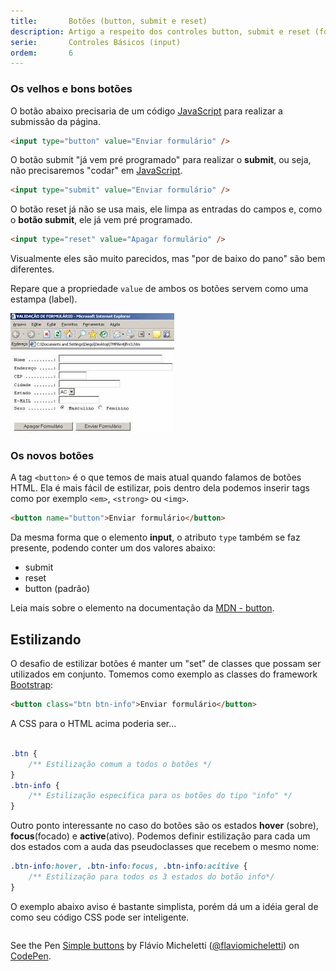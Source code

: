 ```yaml
---
title:       Botões (button, submit e reset)
description: Artigo a respeito dos controles button, submit e reset (formulário web) - HTML e CSS
serie:       Controles Básicos (input)
ordem:       6
---
```


### Os velhos e bons botões

O botão abaixo precisaria de um código [JavaScript](/javascript/) para realizar a submissão da página.

```html
<input type="button" value="Enviar formulário" />
```

O botão submit "já vem pré programado" para realizar o __submit__, ou seja, não precisaremos "codar" em [JavaScript](/javascript/).

```html
<input type="submit" value="Enviar formulário" />
```

O botão reset já não se usa mais, ele limpa as entradas do campos e, como o __botão submit__, ele já vem pré programado.

```html
<input type="reset" value="Apagar formulário" />
```

Visualmente eles são muito parecidos, mas "por de baixo do pano" são bem diferentes.

Repare que a propriedade `value` de ambos os botões servem como uma estampa (label).

![Ilustração de um campo de button, submit e reset](buttons.jpg "Ilustração de um campo de button, submit e reset")


### Os novos botões

A tag `<button>` é o que temos de mais atual quando falamos de botões HTML. Ela é mais fácil de estilizar, pois dentro
dela podemos inserir tags como por exemplo `<em>`, `<strong>` ou `<img>`.

```html
<button name="button">Enviar formulário</button>
```

Da mesma forma que o elemento __input__, o atributo `type` também se faz presente, podendo conter um dos valores abaixo:

- submit
- reset
- button (padrão)

Leia mais sobre o elemento na documentação da 
[MDN - button](https://developer.mozilla.org/pt-BR/docs/Web/HTML/Element/button "link-externo").



Estilizando
---

O desafio de estilizar botões é manter um "set" de classes que possam ser utilizados em conjunto. Tomemos como exemplo
as classes do framework [Bootstrap](http://getbootstrap.com/ "link-externo"):

```html
<button class="btn btn-info">Enviar formulário</button>
```

A CSS para o HTML acima poderia ser...

```css

.btn {
    /** Estilização comum a todos o botões */
}
.btn-info {
    /** Estilização específica para os botões do tipo "info" */
}
```

Outro ponto interessante no caso do botões são os estados __hover__ (sobre), __focus__(focado) e __active__(ativo).
Podemos definir estilização para cada um dos estados com a auda das pseudoclasses que recebem o mesmo nome:

```css
.btn-info:hover, .btn-info:focus, .btn-info:acitive {
    /** Estilização para todos os 3 estados do botão info*/
}
```

O exemplo abaixo aviso é bastante simplista, porém dá um a idéia geral de como seu código CSS pode ser inteligente.

<div data-height="178" data-theme-id="2897" data-slug-hash="emJawG" data-default-tab="null" data-user="flaviomicheletti" class='codepen'><pre><code></code></pre>
<p>See the Pen <a href='http://codepen.io/flaviomicheletti/pen/emJawG/'>Simple buttons</a> by Flávio Micheletti (<a href='http://codepen.io/flaviomicheletti'>@flaviomicheletti</a>) on <a href='http://codepen.io'>CodePen</a>.</p>
</div><script async src="//assets.codepen.io/assets/embed/ei.js"></script>